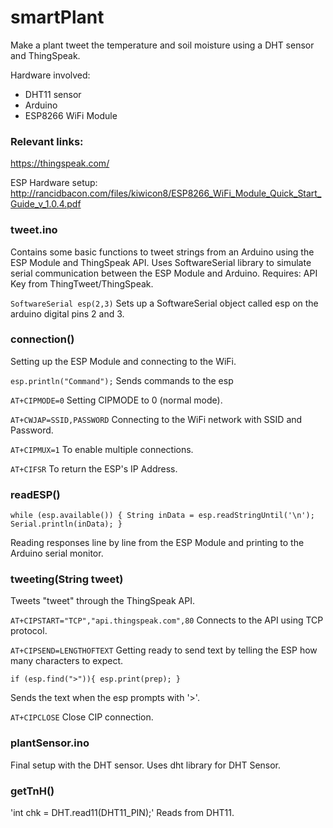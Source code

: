 # smartPlant
Make a plant tweet the temperature and soil moisture using a DHT sensor and ThingSpeak.

Hardware involved:
- DHT11 sensor
- Arduino
- ESP8266 WiFi Module

### Relevant links:
https://thingspeak.com/

ESP Hardware setup:
http://rancidbacon.com/files/kiwicon8/ESP8266_WiFi_Module_Quick_Start_Guide_v_1.0.4.pdf

### tweet.ino
Contains some basic functions to tweet strings from an Arduino using the ESP Module and ThingSpeak API.
Uses SoftwareSerial library to simulate serial communication between the ESP Module and Arduino.
Requires: API Key from ThingTweet/ThingSpeak.

`SoftwareSerial esp(2,3)`
Sets up a SoftwareSerial object called esp on the arduino digital pins 2 and 3.

### connection()
Setting up the ESP Module and connecting to the WiFi.

`esp.println("Command");`
Sends commands to the esp

`AT+CIPMODE=0`
Setting CIPMODE to 0 (normal mode).

`AT+CWJAP=SSID,PASSWORD`
Connecting to the WiFi network with SSID and Password.

`AT+CIPMUX=1`
To enable multiple connections.

`AT+CIFSR`
To return the ESP's IP Address.

### readESP()
`while (esp.available()) {
    String inData = esp.readStringUntil('\n');
    Serial.println(inData);
  }`

Reading responses line by line from the ESP Module and printing to the Arduino serial monitor.

### tweeting(String tweet)
Tweets "tweet" through the ThingSpeak API.

`AT+CIPSTART="TCP","api.thingspeak.com",80`
Connects to the API using TCP protocol.

`AT+CIPSEND=LENGTHOFTEXT`
Getting ready to send text by telling the ESP how many characters to expect.

`if (esp.find(">")){
    esp.print(prep);
  }`

Sends the text when the esp prompts with '>'.

`AT+CIPCLOSE`
Close CIP connection.

### plantSensor.ino
Final setup with the DHT sensor. Uses dht library for DHT Sensor.

### getTnH()
'int chk = DHT.read11(DHT11_PIN);'
Reads from DHT11.
